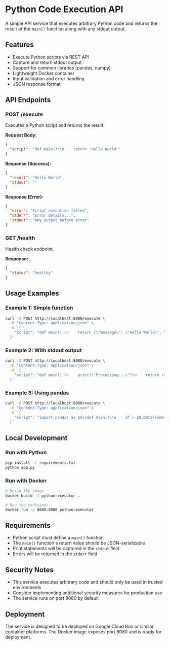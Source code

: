 # Python Code Execution API

A simple API service that executes arbitrary Python code and returns the result of the `main()` function along with any stdout output.

## Features

- Execute Python scripts via REST API
- Capture and return stdout output
- Support for common libraries (pandas, numpy)
- Lightweight Docker container
- Input validation and error handling
- JSON response format

## API Endpoints

### POST /execute

Executes a Python script and returns the result.

**Request Body:**
```json
{
  "script": "def main():\n    return 'Hello World'"
}
```

**Response (Success):**
```json
{
  "result": "Hello World",
  "stdout": ""
}
```

**Response (Error):**
```json
{
  "error": "Script execution failed",
  "stderr": "Error details...",
  "stdout": "Any output before error"
}
```

### GET /health

Health check endpoint.

**Response:**
```json
{
  "status": "healthy"
}
```

## Usage Examples

### Example 1: Simple function
```bash
curl -X POST http://localhost:8080/execute \
  -H "Content-Type: application/json" \
  -d '{
    "script": "def main():\n    return {\"message\": \"Hello World\", \"number\": 42}"
  }'
```

### Example 2: With stdout output
```bash
curl -X POST http://localhost:8080/execute \
  -H "Content-Type: application/json" \
  -d '{
    "script": "def main():\n    print(\"Processing...\")\n    return \"Done\""
  }'
```

### Example 3: Using pandas
```bash
curl -X POST http://localhost:8080/execute \
  -H "Content-Type: application/json" \
  -d '{
    "script": "import pandas as pd\ndef main():\n    df = pd.DataFrame({\"a\": [1,2,3]})\n    return df.to_dict()"
  }'
```

## Local Development

### Run with Python
```bash
pip install -r requirements.txt
python app.py
```

### Run with Docker
```bash
# Build the image
docker build -t python-executor .

# Run the container
docker run -p 8080:8080 python-executor
```

## Requirements

- Python script must define a `main()` function
- The `main()` function's return value should be JSON-serializable
- Print statements will be captured in the `stdout` field
- Errors will be returned in the `stderr` field

## Security Notes

- This service executes arbitrary code and should only be used in trusted environments
- Consider implementing additional security measures for production use
- The service runs on port 8080 by default

## Deployment

The service is designed to be deployed on Google Cloud Run or similar container platforms. The Docker image exposes port 8080 and is ready for deployment.